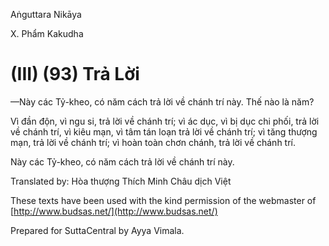 Aṅguttara Nikāya

X. Phẩm Kakudha

# (III) (93) Trả Lời

—Này các Tỷ-kheo, có năm cách trả lời về chánh trí này. Thế nào là năm?

Vì đần độn, vì ngu si, trả lời về chánh trí; vì ác dục, vì bị dục chi phối, trả lời về chánh trí, vì kiêu mạn, vì tâm tán loạn trả lời về chánh trí; vì tăng thượng mạn, trả lời về chánh trí; vì hoàn toàn chơn chánh, trả lời về chánh trí.

Này các Tỷ-kheo, có năm cách trả lời về chánh trí này.

Translated by: Hòa thượng Thích Minh Châu dịch Việt

These texts have been used with the kind permission of the webmaster of [http://www.budsas.net/](http://www.budsas.net/)

Prepared for SuttaCentral by Ayya Vimala.